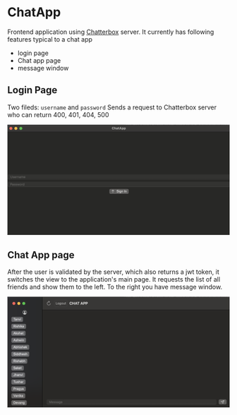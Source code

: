 # ChatApp

Frontend application using [Chatterbox](https://github.com/haarshitgarg/Chatterbox) server. 
It currently has following features typical to a chat app

- login page
- Chat app page
- message window

## Login Page

Two fileds: `username` and `password`
Sends a request to Chatterbox server who can return 400, 401, 404, 500

![Login page](images/LoginPage.png)

## Chat App page

After the user is validated by the server, which also returns a jwt token, it switches the view to the application's main page. It requests the list of all friends and show them to the left. To the right you have message window.

![Main Page](images/MainView.png)

